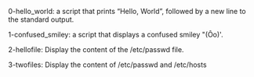 0-hello_world: a script that prints “Hello, World”, followed by a new line to the standard output.

1-confused_smiley: a script that displays a confused smiley "(Ôo)'.

2-hellofile: Display the content of the /etc/passwd file.

3-twofiles: Display the content of /etc/passwd and /etc/hosts
